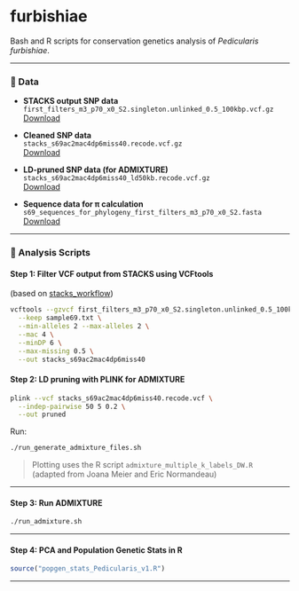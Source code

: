 # furbishiae

Bash and R scripts for conservation genetics analysis of *Pedicularis furbishiae*.

---

### 📂 Data

- **STACKS output SNP data**  
  `first_filters_m3_p70_x0_S2.singleton.unlinked_0.5_100kbp.vcf.gz`  
  [Download](https://drive.google.com/file/d/1Y8Ew879WDDAhEZCuA0PPKnGqKwD_LInA/view?usp=sharing)

- **Cleaned SNP data**  
  `stacks_s69ac2mac4dp6miss40.recode.vcf.gz`  
  [Download](https://drive.google.com/file/d/15tJFhJ9qe3nL2_6aTbCCPKj_mKdQJ1Xc/view?usp=sharing)

- **LD-pruned SNP data (for ADMIXTURE)**  
  `stacks_s69ac2mac4dp6miss40_ld50kb.recode.vcf.gz`  
  [Download](https://drive.google.com/file/d/16iwUK8R8GXZu82t2a5cKkH6ncZ-uNZgT/view?usp=sharing)

- **Sequence data for π calculation**  
  `s69_sequences_for_phylogeny_first_filters_m3_p70_x0_S2.fasta`  
  [Download](https://drive.google.com/file/d/1GPehOBpxqyjjUoU2sPLVo7qG42fX_UUc/view?usp=sharing)

---

### 🧪 Analysis Scripts

#### Step 1: Filter VCF output from STACKS using VCFtools  
(based on [stacks_workflow](https://github.com/enormandeau/stacks_workflow))

```bash
vcftools --gzvcf first_filters_m3_p70_x0_S2.singleton.unlinked_0.5_100kbp.vcf.gz \
  --keep sample69.txt \
  --min-alleles 2 --max-alleles 2 \
  --mac 4 \
  --minDP 6 \
  --max-missing 0.5 \
  --out stacks_s69ac2mac4dp6miss40
```

#### Step 2: LD pruning with PLINK for ADMIXTURE

```bash
plink --vcf stacks_s69ac2mac4dp6miss40.recode.vcf \
  --indep-pairwise 50 5 0.2 \
  --out pruned
```

Run:

```bash
./run_generate_admixture_files.sh
```

> Plotting uses the R script `admixture_multiple_k_labels_DW.R`  
> (adapted from Joana Meier and Eric Normandeau)

---

#### Step 3: Run ADMIXTURE

```bash
./run_admixture.sh
```

---

#### Step 4: PCA and Population Genetic Stats in R

```r
source("popgen_stats_Pedicularis_v1.R")
```

---
